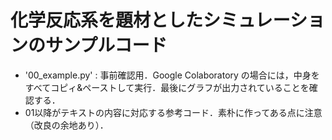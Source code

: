 # 化学反応系を題材としたシミュレーションのサンプルコード

- '00_example.py' : 事前確認用．Google Colaboratory の場合には，中身をすべてコピィ&ペーストして実行．最後にグラフが出力されていることを確認する．
- 01以降がテキストの内容に対応する参考コード．素朴に作ってある点に注意（改良の余地あり）．
